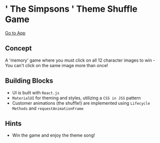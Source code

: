 # ' The Simpsons ' Theme Shuffle Game

[Go to App](https://zealous-meninsky-879b2a.netlify.com)

## Concept
A 'memory' game where you must click on all 12 character images to win - You can't click on the same image more than once!

## Building Blocks
* UI is built with `React.js`
* `MaterialUI` for theming and styles, utilizing a `CSS in JSS` pattern
* Customer animations (the shuffle!) are implemented using `Lifecycle Methods` and `requestAnimationFrame`

 ## Hints
 * Win the game and enjoy the theme song!
